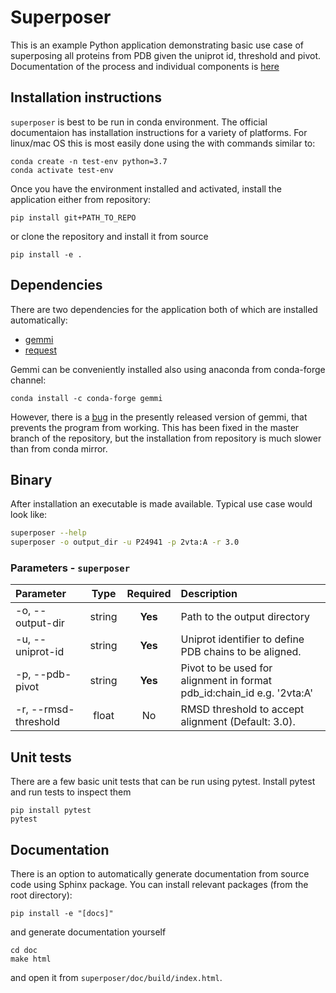 # Superposer

This is an example Python application demonstrating basic use case of superposing all proteins from PDB given the uniprot id, threshold and pivot. Documentation of the process and individual components is [here](url)

## Installation instructions

`superposer` is best to be run in conda environment. The official documentaion has installation instructions for a variety of platforms. For linux/mac OS this is most easily done using the with commands similar to:

```
conda create -n test-env python=3.7
conda activate test-env
```

Once you have the environment installed and activated, install the application either from repository:

```
pip install git+PATH_TO_REPO
```

or clone the repository and install it from source

```
pip install -e .
```

## Dependencies

There are two dependencies for the application both of which are installed automatically:

* [gemmi](https://gemmi.readthedocs.io/)
* [request](https://requests.readthedocs.io/en/master/)

Gemmi can be conveniently installed also using anaconda from conda-forge channel:
```
conda install -c conda-forge gemmi
```

However, there is a [bug](https://github.com/project-gemmi/gemmi/issues/86) in the presently released version of gemmi, that prevents the program from working. This has been fixed in the master branch of the repository, but the installation from repository is much slower than from conda mirror.

## Binary

After installation an executable is made available. Typical use case would look like:

```bash
superposer --help
superposer -o output_dir -u P24941 -p 2vta:A -r 3.0
```

### Parameters - `superposer`

| Parameter   | Type     | Required  | Description |
| :-----------|:--------:| :--------:| :-----------|
| -o, --output-dir       | string   | **Yes**   | Path to the output directory |
| -u, --uniprot-id       | string   | **Yes**   | Uniprot identifier to define PDB chains to be aligned. |
| -p, --pdb-pivot        | string   | **Yes**   | Pivot to be used for alignment in format pdb_id:chain_id e.g. '2vta:A' |
| -r, --rmsd-threshold   | float    | No        | RMSD threshold to accept alignment (Default: 3.0). |

## Unit tests

There are a few basic unit tests that can be run using pytest. Install pytest and run tests to inspect them

```
pip install pytest
pytest
```

## Documentation

There is an option to automatically generate documentation from source code using Sphinx package. You can install relevant packages (from the root directory):

```
pip install -e "[docs]"
```

and generate documentation yourself

```
cd doc
make html
```

and open it from `superposer/doc/build/index.html`.